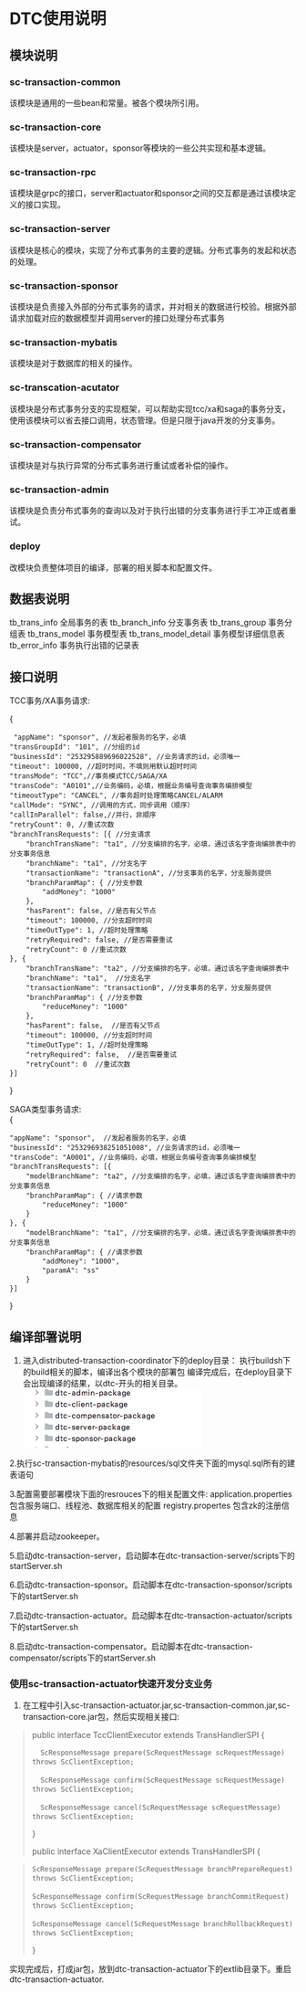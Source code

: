 # DTC使用说明
## 模块说明
### sc-transaction-common
该模块是通用的一些bean和常量。被各个模块所引用。
### sc-transaction-core
该模块是server，actuator，sponsor等模块的一些公共实现和基本逻辑。
### sc-transaction-rpc
该模块是grpc的接口，server和actuator和sponsor之间的交互都是通过该模块定义的接口实现。
### sc-transaction-server
该模块是核心的模块，实现了分布式事务的主要的逻辑。分布式事务的发起和状态的处理。
### sc-transaction-sponsor
该模块是负责接入外部的分布式事务的请求，并对相关的数据进行校验。根据外部请求加载对应的数据模型并调用server的接口处理分布式事务
### sc-transaction-mybatis
该模块是对于数据库的相关的操作。
### sc-transcation-acutator
该模块是分布式事务分支的实现框架，可以帮助实现tcc/xa和saga的事务分支，使用该模块可以省去接口调用，状态管理。但是只限于java开发的分支事务。
### sc-transaction-compensator
该模块是对与执行异常的分布式事务进行重试或者补偿的操作。
### sc-transaction-admin
该模块是负责分布式事务的查询以及对于执行出错的分支事务进行手工冲正或者重试。
### deploy
改模块负责整体项目的编译，部署的相关脚本和配置文件。
## 数据表说明
tb_trans_info 全局事务的表
tb_branch_info 分支事务表
tb_trans_group 事务分组表
tb_trans_model 事务模型表
tb_trans_model_detail 事务模型详细信息表
tb_error_info 事务执行出错的记录表

## 接口说明
TCC事务/XA事务请求:

{

     "appName": "sponsor", //发起者服务的名字，必填
	"transGroupId": "101", //分组的id
	"businessId": "253295889696022528", //业务请求的id，必须唯一
	"timeout": 100000, //超时时间，不填则用默认超时时间
	"transMode": "TCC",//事务模式TCC/SAGA/XA
	"transCode": "A0101",//业务编码，必填，根据业务编号查询事务编排模型
	"timeoutType": "CANCEL", //事务超时处理策略CANCEL/ALARM
	"callMode": "SYNC", //调用的方式，同步调用（顺序）
	"callInParallel": false,//并行，非顺序
	"retryCount": 0, //重试次数
	"branchTransRequests": [{ //分支请求
		"branchTransName": "ta1", //分支编排的名字，必填，通过该名字查询编排表中的分支事务信息
		"branchName": "ta1", //分支名字
		"transactionName": "transactionA", //分支事务的名字，分支服务提供
		"branchParamMap": { //分支参数
			"addMoney": "1000"
		},
		"hasParent": false, //是否有父节点
		"timeout": 100000, //分支超时时间
		"timeOutType": 1, //超时处理策略
		"retryRequired": false, //是否需要重试
		"retryCount": 0 //重试次数
	}, {
		"branchTransName": "ta2", //分支编排的名字，必填，通过该名字查询编排表中
		"branchName": "ta1",  //分支名字
		"transactionName": "transactionB", //分支事务的名字，分支服务提供
		"branchParamMap": { //分支参数
			"reduceMoney": "1000"
		},
		"hasParent": false,  //是否有父节点
		"timeout": 100000, //分支超时时间
		"timeOutType": 1, //超时处理策略
		"retryRequired": false,  //是否需要重试
		"retryCount": 0  //重试次数
	}]
}

SAGA类型事务请求:    
{
	
	"appName": "sponsor",  //发起者服务的名字，必填
	"businessId": "253296938251051008", //业务请求的id，必须唯一
	"transCode": "A0001", //业务编码，必填，根据业务编号查询事务编排模型
	"branchTransRequests": [{
		"modelBranchName": "ta2", //分支编排的名字，必填，通过该名字查询编排表中的分支事务信息
		"branchParamMap": { //请求参数
			"reduceMoney": "1000"
		}
	}, {
		"modelBranchName": "ta1", //分支编排的名字，必填，通过该名字查询编排表中的分支事务信息
		"branchParamMap": { //请求参数
			"addMoney": "1000",
			"paramA": "ss"
		}
	}]
	
}

## 编译部署说明
1. 进入distributed-transaction-coordinator下的deploy目录：
   执行buildsh下的build相关的脚本，编译出各个模块的部署包
   编译完成后，在deploy目录下会出现编译的结果，以dtc-开头的相关目录。
   ![](images/deploy.jpg)
   
2.执行sc-transaction-mybatis的resources/sql文件夹下面的mysql.sql所有的建表语句

3.配置需要部署模块下面的resrouces下的相关配置文件:
application.properties包含服务端口、线程池、数据库相关的配置
registry.propertes 包含zk的注册信息

4.部署并启动zookeeper。

5.启动dtc-transaction-server，启动脚本在dtc-transaction-server/scripts下的startServer.sh

6.启动dtc-transaction-sponsor。启动脚本在dtc-transaction-sponsor/scripts下的startServer.sh

7.启动dtc-transaction-actuator。启动脚本在dtc-transaction-actuator/scripts下的startServer.sh

8.启动dtc-transaction-compensator。启动脚本在dtc-transaction-compensator/scripts下的startServer.sh

### 使用sc-transaction-actuator快速开发分支业务
1. 在工程中引入sc-transaction-actuator.jar,sc-transaction-common.jar,sc-transaction-core.jar包，然后实现相关接口:

> public interface TccClientExecutor extends TransHandlerSPI {
> 
>       ScResponseMessage prepare(ScRequestMessage scRequestMessage) throws ScClientException;
> 
>       ScResponseMessage confirm(ScRequestMessage scRequestMessage) throws ScClientException;
> 
>       ScResponseMessage cancel(ScRequestMessage scRequestMessage) throws ScClientException;
> }
> 
> public interface XaClientExecutor extends TransHandlerSPI {

>     ScResponseMessage prepare(ScRequestMessage branchPrepareRequest) throws ScClientException;
> 
>     ScResponseMessage confirm(ScRequestMessage branchCommitRequest) throws ScClientException;
> 
>     ScResponseMessage cancel(ScRequestMessage branchRollbackRequest) throws ScClientException;
> }

实现完成后，打成jar包，放到dtc-transaction-actuator下的extlib目录下。重启dtc-transaction-actuator.
